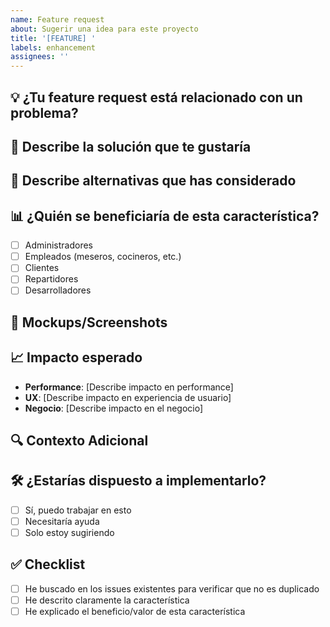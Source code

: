 ```yaml
---
name: Feature request
about: Sugerir una idea para este proyecto
title: '[FEATURE] '
labels: enhancement
assignees: ''
---
```


## 💡 ¿Tu feature request está relacionado con un problema?
<!-- Descripción clara del problema. Ej: "Siempre me frustra cuando [...]" -->

## 🎯 Describe la solución que te gustaría
<!-- Descripción clara y concisa de lo que quieres que pase -->

## 🔄 Describe alternativas que has considerado
<!-- Descripción de soluciones o características alternativas que consideraste -->

## 📊 ¿Quién se beneficiaría de esta característica?
- [ ] Administradores
- [ ] Empleados (meseros, cocineros, etc.)
- [ ] Clientes
- [ ] Repartidores
- [ ] Desarrolladores

## 🎨 Mockups/Screenshots
<!-- Si tienes mockups o ejemplos visuales, agrégalos aquí -->

## 📈 Impacto esperado
<!-- ¿Cómo mejoraría esto el sistema? -->
- **Performance**: [Describe impacto en performance]
- **UX**: [Describe impacto en experiencia de usuario]
- **Negocio**: [Describe impacto en el negocio]

## 🔍 Contexto Adicional
<!-- Cualquier otro contexto o screenshots sobre el feature request -->

## 🛠️ ¿Estarías dispuesto a implementarlo?
- [ ] Sí, puedo trabajar en esto
- [ ] Necesitaría ayuda
- [ ] Solo estoy sugiriendo

## ✅ Checklist
- [ ] He buscado en los issues existentes para verificar que no es duplicado
- [ ] He descrito claramente la característica
- [ ] He explicado el beneficio/valor de esta característica
